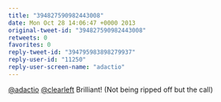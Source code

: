 ```yaml
---
title: "394827590982443008"
date: Mon Oct 28 14:06:47 +0000 2013
original-tweet-id: "394827590982443008"
retweets: 0
favorites: 0
reply-tweet-id: "394795983898279937"
reply-user-id: "11250"
reply-user-screen-name: "adactio"
---
```

<a href="https://twitter.com/adactio">@adactio</a> <a href="https://twitter.com/clearleft">@clearleft</a> Brilliant! (Not being ripped off but the call)
